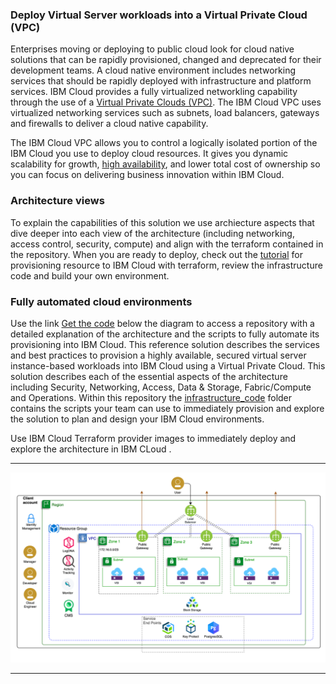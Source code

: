 ### Deploy Virtual Server workloads into a Virtual Private Cloud (VPC)

Enterprises moving or deploying to public cloud look for cloud native solutions that can be rapidly provisioned, changed and deprecated for their development teams. A cloud native environment includes networking services that should be rapidly deployed with infrastructure and platform services. IBM Cloud provides a fully virtualized networkling capability through the use of a [Virtual Private Clouds (VPC)](https://www.ibm.com/cloud/vpc). The IBM Cloud VPC uses virtualized networking services such as subnets, load balancers, gateways and firewalls to deliver a cloud native capability.

The IBM Cloud VPC allows you to control a logically isolated portion of the IBM Cloud you use to deploy cloud resources. It gives you dynamic scalability for growth, [high availability](https://www.ibm.com/cloud/blog/improve-application-availability-scalability-and-security-with-ibm-vpc), and lower total cost of ownership so you can focus on delivering business innovation within IBM Cloud.

### Architecture views

To explain the capabilities of this solution we use archiecture aspects that dive deeper into each view of the architecture (including networking, access control, security, compute) and align with the terraform contained in the repository.  When you are ready to deploy, check out the  [tutorial](https://www.ibm.com/cloud/garage/architectures/public-cloud/public-cloud-infrastructure) for provisioning resource to IBM Cloud with terraform, review the infrastructure code and build your own environment. 


### Fully automated cloud environments

Use the link [Get the code]() below the diagram to access a repository with a detailed explanation of the architecture and the scripts to fully automate its provisioning into IBM Cloud. This reference solution describes the services and best practices to provision a highly available, secured virtual server instance-based workloads into IBM Cloud using a Virtual Private Cloud. This solution describes each of the essential aspects of the architecture including Security, Networking, Access, Data & Storage, Fabric/Compute and Operations. Within this repository the [infrastructure_code](../../infrastructure_code) folder contains the scripts your team can use to immediately provision and explore the solution to plan and design your IBM Cloud environments.

Use IBM Cloud Terraform provider images to immediately deploy and explore the architecture in IBM CLoud .

---

![reference solution](../imgs/overall.png)

---
